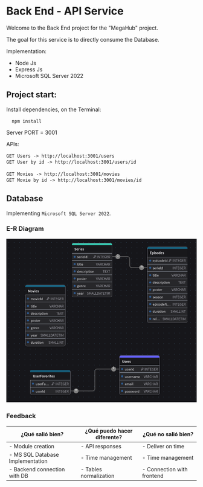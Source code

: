 # Back End - API Service

Welcome to the Back End project for the "MegaHub" project.

The goal for this service is to directly consume the Database.

Implementation:
- Node Js
- Express Js
- Microsoft SQL Server 2022

## Project start:

Install dependencies, on the Terminal:
```
  npm install
```

Server PORT = 3001

APIs:
```
GET Users -> http://localhost:3001/users
GET User by id -> http://localhost:3001/users/id

GET Movies -> http://localhost:3001/movies
GET Movie by id -> http://localhost:3001/movies/id

```


## Database

Implementing `Microsoft SQL Server 2022`.

### E-R Diagram

![alt text](public/image.png)



### Feedback

| ¿Qué salió bien? | ¿Qué puedo hacer diferente? | ¿Qué no salió bien?
| ------ | ----------- | ----------- |
| - Module creation | - API responses | - Deliver on time
| - MS SQL Database Implementation  | - Time management | - Time management
| - Backend connection with DB | - Tables normalization | - Connection with frontend